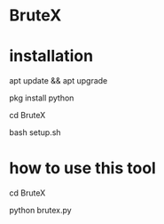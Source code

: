 # BruteX

# installation

apt update && apt upgrade

pkg install python

cd BruteX

bash setup.sh

# how to use this tool
 
cd BruteX

python brutex.py

